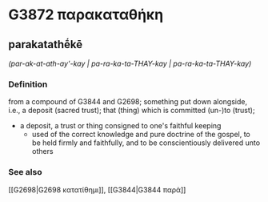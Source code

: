 # G3872 παρακαταθήκη

## parakatathḗkē

_(par-ak-at-ath-ay'-kay | pa-ra-ka-ta-THAY-kay | pa-ra-ka-ta-THAY-kay)_

### Definition

from a compound of G3844 and G2698; something put down alongside, i.e., a deposit (sacred trust); that (thing) which is committed (un-)to (trust); 

- a deposit, a trust or thing consigned to one's faithful keeping
  - used of the correct knowledge and pure doctrine of the gospel, to be held firmly and faithfully, and to be conscientiously delivered unto others

### See also

[[G2698|G2698 κατατίθημι]], [[G3844|G3844 παρά]]
